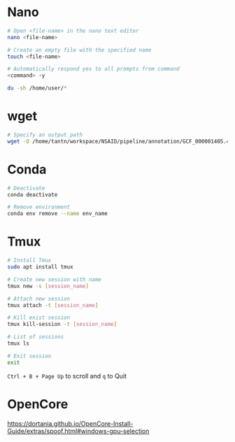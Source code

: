 # Nano

```bash
# Open <file-name> in the nano text editor
nano <file-name>

# Create an empty file with the specified name
touch <file-name>

# Automatically respond yes to all prompts from command
<command> -y

du -sh /home/user/*
```

# wget
```bash
# Specify an output path
wget -O /home/tantn/workspace/NSAID/pipeline/annotation/GCF_000001405.40.gz.tbi https://ftp.ncbi.nih.gov/snp/latest_release/VCF/GCF_000001405.40.gz.tbi
```

# Conda

```bash
# Deactivate
conda deactivate

# Remove environment
conda env remove --name env_name
```

# Tmux

```bash
# Install Tmux
sudo apt install tmux

# Create new session with name
tmux new -s [session_name]

# Attach new session
tmux attach -t [session_name]

# Kill exist session
tmux kill-session -t [session_name]

# List of sessions
tmux ls

# Exit session
exit
```

`Ctrl + B + Page Up` to scroll and `q` to Quit

# OpenCore

https://dortania.github.io/OpenCore-Install-Guide/extras/spoof.html#windows-gpu-selection